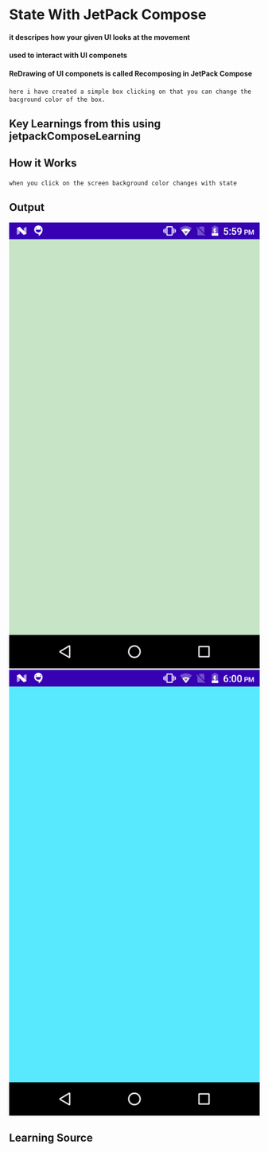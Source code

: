 # State With JetPack Compose
#### it descripes how your given UI looks at the movement
#### used to interact with UI componets
#### ReDrawing of UI componets is called Recomposing in JetPack Compose

```
here i have created a simple box clicking on that you can change the bacground color of the box.
```

## Key Learnings from this using jetpackComposeLearning

## How it Works
``
when you click on the screen background color changes with state
``
## Output
![img.png](img.png)
![img_1.png](img_1.png)

## Learning Source


